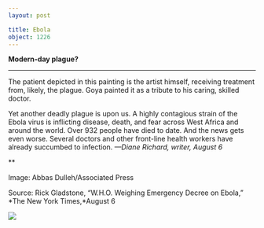 ```yaml
---
layout: post

title: Ebola
object: 1226
---
```

**Modern-day plague?**

****

The patient depicted in this painting is the artist himself, receiving treatment from, likely, the plague. Goya painted it as a tribute to his caring, skilled doctor.

Yet another deadly plague is upon us. A highly contagious strain of the Ebola virus is inflicting disease, death, and fear across West Africa and around the world. Over 932 people have died to date. And the news gets even worse. Several doctors and other front-line health workers have already succumbed to infection. *—Diane Richard, writer, August 6*

**

Image: Abbas Dulleh/Associated Press

Source: Rick Gladstone, “W.H.O. Weighing Emergency Decree on Ebola,” *The New York Times,*August 6

![]({{siteurl.base}}/images/14-08-06_52.14_ebolaEDIT-1.jpeg)
